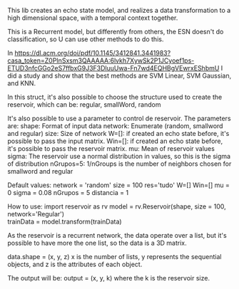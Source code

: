 This lib creates an echo state model, and realizes a data transformation to a high dimensional space, with a temporal context together.

This is a Recurrent model, but differently from others, the ESN doesn't do classification, so U can use other methods to do this. 

In https://dl.acm.org/doi/pdf/10.1145/3412841.3441983?casa_token=Z0PInSxsm3QAAAAA:6lvkh7XywSk2P1JCyoef1ps-ETUD3nfcGGo2eS7ffbxG9J3F3DluuUwa-Fn7wd4EQHBgVEwrxEShbmU I did a study and show that the best methods are SVM Linear, SVM Gaussian, and KNN.


In this struct, it's also possible to choose the structure used to create the reservoir, which can be:
regular, 
smallWord, 
random


It's also possible to use a parameter to control de reservoir. The parameters are:
shape: Format of input data
network: Enumerate (random, smallword and regular) 
size: Size of network
W=[]: if created an echo state before, it's possible to pass the input matrix.
Win=[]: if created an echo state before, it's possible to pass the reservoir matrix.
mu: Mean of reservoir values
sigma: The reservoir use a normal distribution in values, so this is the sigma of distribution
nGrupos=5: 1/nGroups is the number of neighbors chosen for smallword and regular


Default values:
network = 'random'
size = 100
res='tudo'
W=[]
Win=[]
mu = 0
sigma = 0.08
nGrupos = 5
distancia = 1


How to use:
import reservoir as rv
model = rv.Reservoir(shape, size = 100, network='Regular')          
trainData = model.transform(trainData)



As the reservoir is a recurrent network, the data operate over a list, but it's possible to have more the one list, so the data is a 3D matrix.

data.shape = (x, y, z)
x is the number of lists, y represents the sequential objects, and z is the attributes of each object.


The output will be:
output = (x, y, k) where the k is the reservoir size.


